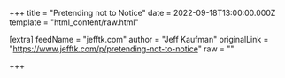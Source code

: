 
+++
title = "Pretending not to Notice"
date = 2022-09-18T13:00:00.000Z
template = "html_content/raw.html"

[extra]
feedName = "jefftk.com"
author = "Jeff Kaufman"
originalLink = "https://www.jefftk.com/p/pretending-not-to-notice"
raw = ""

+++

